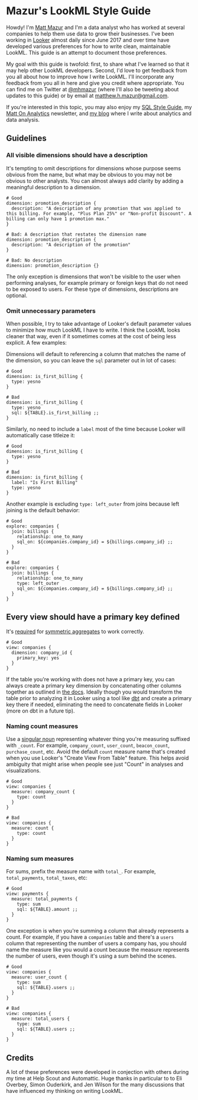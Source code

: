 # Mazur's LookML Style Guide

Howdy! I'm [Matt Mazur](https://mattmazur.com/) and I'm a data analyst who has worked at several companies to help them use data to grow their businesses. I've been working in [Looker](http://looker.com/) almost daily since June 2017 and over time have developed various preferences for how to write clean, maintainable LookML. This guide is an attempt to document those preferences.

My goal with this guide is twofold: first, to share what I've learned so that it may help other LookML developers. Second, I'd love to get feedback from you all about how to improve how I write LookML. I'll incorporate any feedback from you all in here and give you credit where appropriate. You can find me on Twitter at [@mhmazur](https://twitter.com/mhmazur) (where I'll also be tweeting about updates to this guide) or by email at matthew.h.mazur@gmail.com.

If you're interested in this topic, you may also enjoy my [SQL Style Guide](https://github.com/mattm/sql-style-guide), my [Matt On Analytics](http://eepurl.com/dITJS9) newsletter, and [my blog](https://mattmazur.com/category/analytics/) where I write about analytics and data analysis.

## Guidelines

### All visible dimensions should have a description

It's tempting to omit descriptions for dimensions whose purpose seems obvious from the name, but what may be obvious to you may not be obvious to other analysts. You can almost always add clarity by adding a meaningful description to a dimension.

```lookml
# Good
dimension: promotion_description {
  description: "A description of any promotion that was applied to this billing. For example, "Plus Plan 25%" or "Non-profit Discount". A billing can only have 1 promotion max."
}

# Bad: A description that restates the dimension name
dimension: promotion_description {
  description: "A description of the promotion"
}

# Bad: No description
dimension: promotion_description {}
```

The only exception is dimensions that won't be visible to the user when performing analyses, for example primary or foreign keys that do not need to be exposed to users. For these type of dimensions, descriptions are optional.

### Omit unnecessary parameters

When possible, I try to take advantage of Looker's default parameter values to minimize how much LookML I have to write. I think the LookML looks cleaner that way, even if it sometimes comes at the cost of being less explicit. A few examples:

Dimensions will default to referencing a column that matches the name of the dimension, so you can leave the `sql` parameter out in lot of cases:

```lookml
# Good
dimension: is_first_billing {
  type: yesno
}

# Bad
dimension: is_first_billing {
  type: yesno
  sql: ${TABLE}.is_first_billing ;;
}
```

Similarly, no need to include a `label` most of the time because Looker will automatically case titleize it:

```lookml
# Good
dimension: is_first_billing {
  type: yesno
}

# Bad
dimension: is_first_billing {
  label: "Is First Billing"
  type: yesno
}
```

Another example is excluding `type: left_outer` from joins because left joining is the default behavior:

```lookml
# Good
explore: companies {
  join: billings {
    relationship: one_to_many
    sql_on: ${companies.company_id} = ${billings.company_id} ;;
  }
}

# Bad
explore: companies {
  join: billings {
    relationship: one_to_many
    type: left_outer
    sql_on: ${companies.company_id} = ${billings.company_id} ;;
  }
}
```

## Every view should have a primary key defined

It's [required](https://docs.looker.com/data-modeling/learning-lookml/working-with-joins#primary_keys_required) for [symmetric aggregates](https://discourse.looker.com/t/symmetric-aggregates/261) to work correctly.

```lookml
# Good
view: companies {
  dimension: company_id {
    primary_key: yes
  }
}
```

If the table you're working with does not have a primary key, you can always create a primary key dimension by concatenating other columns together as outlined in [the docs](https://docs.looker.com/reference/field-params/primary_key). Ideally though you would transform the table prior to analyzing it in Looker using a tool like [dbt](http://getdbt.com/) and create a primary key there if needed, eliminating the need to concatenate fields in Looker (more on dbt in a future tip).

### Naming count measures

Use a [singular noun](https://twitter.com/jgkite/status/1171845537311707136) representing whatever thing you're measuring suffixed with `_count`. For example, `company_count`, `user_count`, `beacon_count`, `purchase_count`, etc. Avoid the default `count` measure name that's created when you use Looker's "Create View From Table" feature. This helps avoid ambiguity that might arise when people see just "Count" in analyses and visualizations.

```lookml
# Good
view: companies {
  measure: company_count {
    type: count
  }
}

# Bad
view: companies {
  measure: count {
    type: count
  }
}
```

### Naming sum measures

For sums, prefix the measure name with `total_`. For example, `total_payments`, `total_taxes`, etc:

```lookml
# Good
view: payments {
  measure: total_payments {
    type: sum
    sql: ${TABLE}.amount ;;
  }
}
```

One exception is when you're summing a column that already represents a count. For example, if you have a `companies` table and there's a `users` column that representing the number of users a company has, you should name the measure like you would a count because the measure represents the number of users, even though it's using a sum behind the scenes.

```lookml
# Good
view: companies {
  measure: user_count {
    type: sum
    sql: ${TABLE}.users ;;
  }
}

# Bad
view: companies {
  measure: total_users {
    type: sum
    sql: ${TABLE}.users ;;
  }
}
```

## Credits

A lot of these preferences were developed in conjection with others during my time at Help Scout and Automattic. Huge thanks in particular to to Eli Overbey, Simon Ouderkirk, and Jen Wilson for the many discussions that have influenced my thinking on writing LookML.
